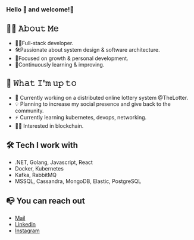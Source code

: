### Hello 👋 and welcome!🤗

## 👨‍🦲 𝙰𝚋𝚘𝚞𝚝 𝙼𝚎
- 👨‍💻Full-stack developer.
- 🛠Passionate about system design & software architecture.
- 🧠Focused on growth & personal development.
- 🚀Continuously learning & improving.

## 💭 𝚆𝚑𝚊𝚝 𝙸'𝚖 𝚞𝚙 𝚝𝚘
- 💼 Currently working on a distributed online lottery system @TheLotter.
- 💡 Planning to increase my social presence and give back to the community.
- ⚡ Currently learning kubernetes, devops, networking.
- 🕵️‍♂️ Interested in blockchain.

## 🛠️ Tech I work with
- .NET, Golang, Javascript, React
- Docker, Kubernetes
- Kafka, RabbitMQ
- MSSQL, Cassandra, MongoDB, Elastic, PostgreSQL

## 📭 You can reach out
- [Mail](mailto:alex.ciotirla@gmail.com)
- [Linkedin](https://www.linkedin.com/in/alexctm/)
- [Instagram](https://www.instagram.com/alex.ciotirla/)
